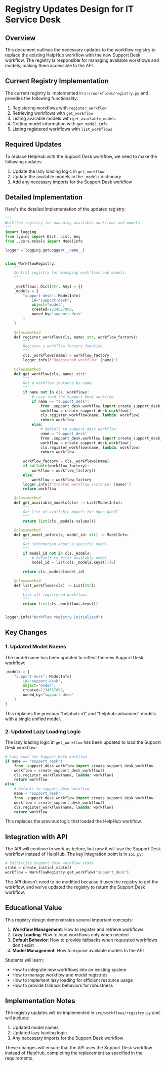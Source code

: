 # Registry Updates Design for IT Service Desk

## Overview

This document outlines the necessary updates to the workflow registry to replace the existing HelpHub workflow with the new Support Desk workflow. The registry is responsible for managing available workflows and models, making them accessible to the API.

## Current Registry Implementation

The current registry is implemented in `src/workflows/registry.py` and provides the following functionality:

1. Registering workflows with `register_workflow`
2. Retrieving workflows with `get_workflow`
3. Listing available models with `get_available_models`
4. Getting model information with `get_model_info`
5. Listing registered workflows with `list_workflows`

## Required Updates

To replace HelpHub with the Support Desk workflow, we need to make the following updates:

1. Update the lazy loading logic in `get_workflow`
2. Update the available models in the `_models` dictionary
3. Add any necessary imports for the Support Desk workflow

## Detailed Implementation

Here's the detailed implementation of the updated registry:

```python
"""
Workflow registry for managing available workflows and models.
"""
import logging
from typing import Dict, List, Any
from ..core.models import ModelInfo

logger = logging.getLogger(__name__)


class WorkflowRegistry:
    """
    Central registry for managing workflows and models.
    """
    
    _workflows: Dict[str, Any] = {}
    _models = {
        "support-desk": ModelInfo(
            id="support-desk",
            object="model",
            created=1234567890,
            owned_by="support-desk"
        )
    }
    
    @classmethod
    def register_workflow(cls, name: str, workflow_factory):
        """
        Register a workflow factory function.
        """
        cls._workflows[name] = workflow_factory
        logger.info(f"Registered workflow: {name}")
    
    @classmethod
    def get_workflow(cls, name: str):
        """
        Get a workflow instance by name.
        """
        if name not in cls._workflows:
            # Lazy load the Support Desk workflow
            if name == "support_desk":
                from .support_desk.workflow import create_support_desk_workflow
                workflow = create_support_desk_workflow()
                cls.register_workflow(name, lambda: workflow)
                return workflow
            else:
                # Default to support_desk workflow
                name = "support_desk"
                from .support_desk.workflow import create_support_desk_workflow
                workflow = create_support_desk_workflow()
                cls.register_workflow(name, lambda: workflow)
                return workflow
            
        workflow_factory = cls._workflows[name]
        if callable(workflow_factory):
            workflow = workflow_factory()
        else:
            workflow = workflow_factory
        logger.info(f"Created workflow instance: {name}")
        return workflow
    
    @classmethod
    def get_available_models(cls) -> List[ModelInfo]:
        """
        Get list of available models for Open WebUI.
        """
        return list(cls._models.values())
    
    @classmethod
    def get_model_info(cls, model_id: str) -> ModelInfo:
        """
        Get information about a specific model.
        """
        if model_id not in cls._models:
            # Default to first available model
            model_id = list(cls._models.keys())[0]
            
        return cls._models[model_id]
    
    @classmethod
    def list_workflows(cls) -> List[str]:
        """
        List all registered workflows.
        """
        return list(cls._workflows.keys())


logger.info("Workflow registry initialized")
```

## Key Changes

### 1. Updated Model Names

The model name has been updated to reflect the new Support Desk workflow:

```python
_models = {
    "support-desk": ModelInfo(
        id="support-desk",
        object="model",
        created=1234567890,
        owned_by="support-desk"
    )
}
```

This replaces the previous "helphub-v1" and "helphub-advanced" models with a single unified model.

### 2. Updated Lazy Loading Logic

The lazy loading logic in `get_workflow` has been updated to load the Support Desk workflow:

```python
# Lazy load the Support Desk workflow
if name == "support_desk":
    from .support_desk.workflow import create_support_desk_workflow
    workflow = create_support_desk_workflow()
    cls.register_workflow(name, lambda: workflow)
    return workflow
else:
    # Default to support_desk workflow
    name = "support_desk"
    from .support_desk.workflow import create_support_desk_workflow
    workflow = create_support_desk_workflow()
    cls.register_workflow(name, lambda: workflow)
    return workflow
```

This replaces the previous logic that loaded the HelpHub workflow.

## Integration with API

The API will continue to work as before, but now it will use the Support Desk workflow instead of HelpHub. The key integration point is in `api.py`:

```python
# Initialize Support Desk workflow state
state = create_initial_state()
workflow = WorkflowRegistry.get_workflow("support_desk")
```

The API doesn't need to be modified because it uses the registry to get the workflow, and we've updated the registry to return the Support Desk workflow.

## Educational Value

This registry design demonstrates several important concepts:

1. **Workflow Management**: How to register and retrieve workflows
2. **Lazy Loading**: How to load workflows only when needed
3. **Default Behavior**: How to provide fallbacks when requested workflows don't exist
4. **Model Management**: How to expose available models to the API

Students will learn:
- How to integrate new workflows into an existing system
- How to manage workflow and model registries
- How to implement lazy loading for efficient resource usage
- How to provide fallback behaviors for robustness

## Implementation Notes

The registry updates will be implemented in `src/workflows/registry.py` and will include:

1. Updated model names
2. Updated lazy loading logic
3. Any necessary imports for the Support Desk workflow

These changes will ensure that the API uses the Support Desk workflow instead of HelpHub, completing the replacement as specified in the requirements.